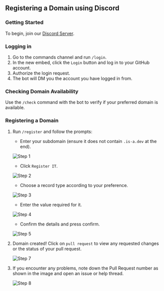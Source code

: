 ## Registering a Domain using Discord

### Getting Started

To begin, join our [Discord Server](https://discord.gg/is-a-dev-830872854677422150).

### Logging in

1. Go to the commands channel and run `/login`.
2. In the new embed, click the `Login` button and log in to your GitHub account.
3. Authorize the login request.
4. The bot will DM you the account you have logged in from.

### Checking Domain Availability

Use the `/check` command with the bot to verify if your preferred domain is available.

### Registering a Domain

1. Run `/register` and follow the prompts:
   - Enter your subdomain (ensure it does not contain `.is-a.dev` at the end).

   ![Step 1](https://github.com/TerraPlayz/docs/assets/69719569/fe45f946-cde0-4cf6-acd0-a088a535ea10)
   
   - Click `Register IT`.

   ![Step 2](https://github.com/TerraPlayz/docs/assets/69719569/8160c191-7d33-4a01-8c6a-1fe15573b7d7)
   
   - Choose a record type according to your preference.

   ![Step 3](https://github.com/TerraPlayz/docs/assets/69719569/bdaa9b5d-2903-4700-868e-5e51f0c10cc5)
   
   - Enter the value required for it.

   ![Step 4](https://github.com/TerraPlayz/docs/assets/69719569/a852873c-bc11-44d0-a249-f068559271a8)
   
   - Confirm the details and press confirm.

   ![Step 5](https://github.com/TerraPlayz/docs/assets/69719569/b897dd2e-2979-4d90-b468-ea8701d63e6b)
   
2. Domain created! Click on `pull request` to view any requested changes or the status of your pull request.

   ![Step 7](https://github.com/TerraPlayz/docs/assets/69719569/3d3d4995-4d99-4abc-9138-55b0e62c2598)
   
3. If you encounter any problems, note down the Pull Request number as shown in the image and open an issue or help thread.

   ![Step 8](https://github.com/TerraPlayz/docs/assets/69719569/7c9fd217-20a2-4281-a671-1f6dd027935b)
